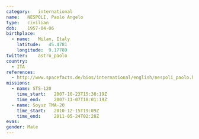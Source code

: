 ```yaml
---
category:	international
name:	NESPOLI, Paolo Angelo
type:	civilian
dob:	1957-04-06
birthplace:
  - name:	Milan, Italy
    latitude:	45.4781
    longitude:	9.17789
twitter:	astro_paolo
country:
  - ITA
references:
  - http://www.spacefacts.de/bios/international/english/nespoli_paolo.htm
missions:
  - name: STS-120
    time_start:   2007-10-23T15:38:19Z
    time_end:     2007-11-07T18:01:19Z
  - name: Soyuz TMA-20
    time_start:   2010-12-15T19:09Z
    time_end:     2011-05-24T02:28Z
evas:
gender:	Male
---
```

